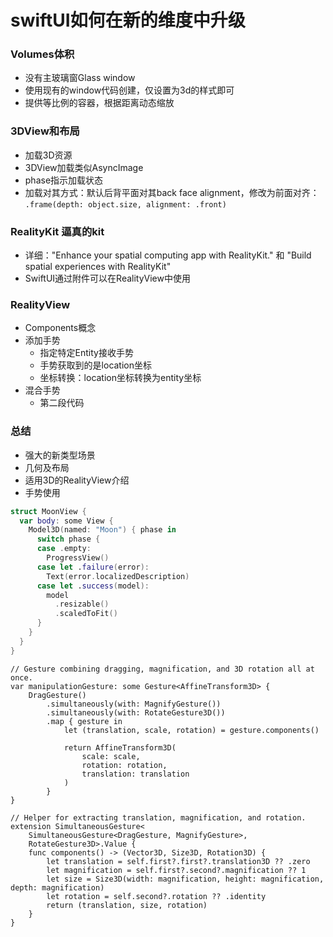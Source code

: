 # swiftUI如何在新的维度中升级

### Volumes体积
* 没有主玻璃窗Glass window
* 使用现有的window代码创建，仅设置为3d的样式即可
* 提供等比例的容器，根据距离动态缩放

### 3DView和布局
* 加载3D资源
* 3DView加载类似AsyncImage
* phase指示加载状态
* 加载对其方式：默认后背平面对其back face alignment，修改为前面对齐：
	```.frame(depth: object.size, alignment: .front)```

### RealityKit 逼真的kit
* 详细："Enhance your spatial computing app with RealityKit." 和 "Build spatial experiences with RealityKit" 
* SwiftUI通过附件可以在RealityView中使用

### RealityView
* Components概念
* 添加手势
	* 指定特定Entity接收手势
	* 手势获取到的是location坐标
	* 坐标转换：location坐标转换为entity坐标
* 混合手势
	* 第二段代码

	
### 总结
* 强大的新类型场景
* 几何及布局
* 适用3D的RealityView介绍
* 手势使用

```swift
struct MoonView {
  var body: some View {
    Model3D(named: "Moon") { phase in
      switch phase {
      case .empty:
        ProgressView()
      case let .failure(error):
        Text(error.localizedDescription)
      case let .success(model):
        model
          .resizable()
          .scaledToFit()
      }
    }
  }
}
```

```
// Gesture combining dragging, magnification, and 3D rotation all at once.
var manipulationGesture: some Gesture<AffineTransform3D> {
    DragGesture()
        .simultaneously(with: MagnifyGesture())
        .simultaneously(with: RotateGesture3D())
        .map { gesture in
            let (translation, scale, rotation) = gesture.components()

            return AffineTransform3D(
                scale: scale,
                rotation: rotation,
                translation: translation
            )
        }
}

// Helper for extracting translation, magnification, and rotation.
extension SimultaneousGesture<
    SimultaneousGesture<DragGesture, MagnifyGesture>,
    RotateGesture3D>.Value {
    func components() -> (Vector3D, Size3D, Rotation3D) {
        let translation = self.first?.first?.translation3D ?? .zero
        let magnification = self.first?.second?.magnification ?? 1
        let size = Size3D(width: magnification, height: magnification, depth: magnification)
        let rotation = self.second?.rotation ?? .identity
        return (translation, size, rotation)
    }
}
```